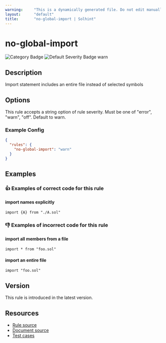 ```yaml
---
warning:     "This is a dynamically generated file. Do not edit manually."
layout:      "default"
title:       "no-global-import | Solhint"
---
```


# no-global-import
![Category Badge](https://img.shields.io/badge/-Best%20Practise%20Rules-informational)
![Default Severity Badge warn](https://img.shields.io/badge/Default%20Severity-warn-yellow)

## Description
Import statement includes an entire file instead of selected symbols

## Options
This rule accepts a string option of rule severity. Must be one of "error", "warn", "off". Default to warn.

### Example Config
```json
{
  "rules": {
    "no-global-import": "warn"
  }
}
```


## Examples
### 👍 Examples of **correct** code for this rule

#### import names explicitly

```solidity
import {A} from "./A.sol"
```

### 👎 Examples of **incorrect** code for this rule

#### import all members from a file

```solidity
import * from "foo.sol"
```

#### import an entire file

```solidity
import "foo.sol"
```

## Version
This rule is introduced in the latest version.

## Resources
- [Rule source](https://github.com/protofire/solhint/tree/master/lib/rules/best-practises/no-global-import.js)
- [Document source](https://github.com/protofire/solhint/tree/master/docs/rules/best-practises/no-global-import.md)
- [Test cases](https://github.com/protofire/solhint/tree/master/test/rules/best-practises/no-global-import.js)
